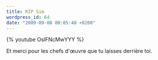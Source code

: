 ```yaml
---
title: RIP Sim
wordpress_id: 64
date: "2009-09-08 00:05:40 +0200"
---
```


{% youtube OslFNcMwYYY %}

Et merci pour les chefs d'œuvre que tu laisses derrière toi.
